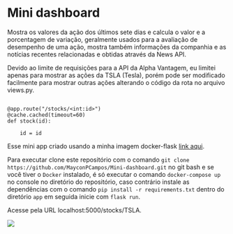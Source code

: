 # Mini dashboard

Mostra os valores da ação dos últimos sete dias e calcula o valor e a porcentagem de variação, geralmente
usados para a avaliação de desempenho de uma ação, mostra também informações da companhia e as notícias
recentes relacionadas e obtidas através da News API.

Devido ao limite de requisições para a API da Alpha Vantagem, eu limitei apenas para
mostrar as ações da TSLA (Tesla), porém pode ser modificado facilmente para mostrar outras ações
alterando o código da rota no arquivo views.py.

```

@app.route("/stocks/<int:id>")
@cache.cached(timeout=60)
def stock(id):

    id = id

```

Esse mini app criado usando a minha imagem docker-flask <a href="https://github.com/MayconPCampos/Ambiente-docker-flask">link aqui</a>.

Para executar clone este repositório com o comando `git clone https://github.com/MayconPCampos/Mini-dashboard.git` no git bash
e se você tiver o `Docker` instalado, é só executar o comando `docker-compose up` no console no diretório do repositório, 
caso contrário instale as dependências com o comando `pip install -r requirements.txt` dentro do diretório `app` em seguida inicie com `flask run`.

Acesse pela URL localhost:5000/stocks/TSLA.



<img src="https://github.com/MayconPCampos/Mini-dashboard/blob/main/flask/app/static/image/dashboard.jpg?raw=true">
